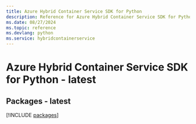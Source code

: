 ```yaml
---
title: Azure Hybrid Container Service SDK for Python
description: Reference for Azure Hybrid Container Service SDK for Python
ms.date: 08/27/2024
ms.topic: reference
ms.devlang: python
ms.service: hybridcontainerservice
---
```

# Azure Hybrid Container Service SDK for Python - latest
## Packages - latest
[!INCLUDE [packages](hybrid-container-service-index.md)]